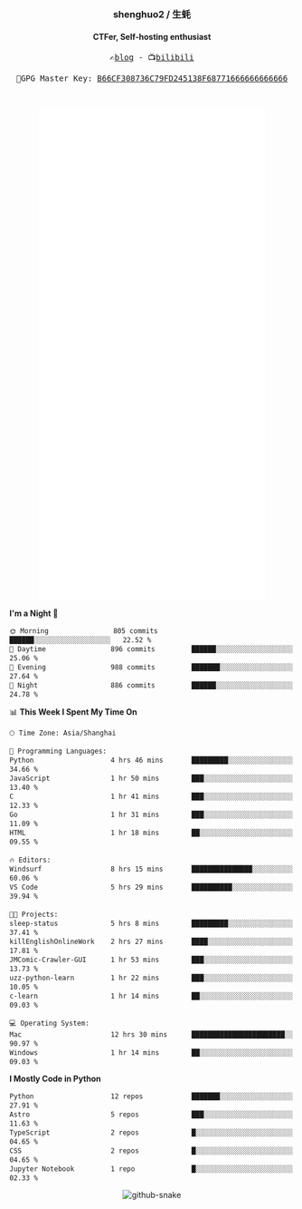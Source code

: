 <h3 align="center"> shenghuo2 / 生蚝 </h3>
<h4 align="center" >CTFer, Self-hosting enthusiast</h3>


<p align="center">
  <samp>
    ✍️<a href="https://blog.shenghuo2.top/">blog</a> -
    📺<a href="https://space.bilibili.com/85894935">bilibili</a>
  </samp>
</p>
<p align="center">
  <samp>
     🔐GPG Master Key: <a align="center" href="https://github.com/shenghuo2.gpg">B66CF308736C79FD245138F68771666666666666</a>
  </samp>
</p>
<br>
<p align="center">
  <a href="https://github.com/shenghuo2">
    <img width="400" align="top" src="https://github.com/shenghuo2/shenghuo2/blob/main/metrics.left.svg" />
  </a>
  <a href="https://github.com/shenghuo2">
    <img width="400" align="top" src="https://github.com/shenghuo2/shenghuo2/blob/main/metrics.right.svg" />
  </a>
</p>


<!--START_SECTION:waka-->
**I'm a Night 🦉** 

```text
🌞 Morning                805 commits         ██████░░░░░░░░░░░░░░░░░░░   22.52 % 
🌆 Daytime                896 commits         ██████░░░░░░░░░░░░░░░░░░░   25.06 % 
🌃 Evening                988 commits         ███████░░░░░░░░░░░░░░░░░░   27.64 % 
🌙 Night                  886 commits         ██████░░░░░░░░░░░░░░░░░░░   24.78 % 
```


📊 **This Week I Spent My Time On** 

```text
🕑︎ Time Zone: Asia/Shanghai

💬 Programming Languages: 
Python                   4 hrs 46 mins       █████████░░░░░░░░░░░░░░░░   34.66 % 
JavaScript               1 hr 50 mins        ███░░░░░░░░░░░░░░░░░░░░░░   13.40 % 
C                        1 hr 41 mins        ███░░░░░░░░░░░░░░░░░░░░░░   12.33 % 
Go                       1 hr 31 mins        ███░░░░░░░░░░░░░░░░░░░░░░   11.09 % 
HTML                     1 hr 18 mins        ██░░░░░░░░░░░░░░░░░░░░░░░   09.55 % 

🔥 Editors: 
Windsurf                 8 hrs 15 mins       ███████████████░░░░░░░░░░   60.06 % 
VS Code                  5 hrs 29 mins       ██████████░░░░░░░░░░░░░░░   39.94 % 

🐱‍💻 Projects: 
sleep-status             5 hrs 8 mins        █████████░░░░░░░░░░░░░░░░   37.41 % 
killEnglishOnlineWork    2 hrs 27 mins       ████░░░░░░░░░░░░░░░░░░░░░   17.81 % 
JMComic-Crawler-GUI      1 hr 53 mins        ███░░░░░░░░░░░░░░░░░░░░░░   13.73 % 
uzz-python-learn         1 hr 22 mins        ███░░░░░░░░░░░░░░░░░░░░░░   10.05 % 
c-learn                  1 hr 14 mins        ██░░░░░░░░░░░░░░░░░░░░░░░   09.03 % 

💻 Operating System: 
Mac                      12 hrs 30 mins      ███████████████████████░░   90.97 % 
Windows                  1 hr 14 mins        ██░░░░░░░░░░░░░░░░░░░░░░░   09.03 % 
```

**I Mostly Code in Python** 

```text
Python                   12 repos            ███████░░░░░░░░░░░░░░░░░░   27.91 % 
Astro                    5 repos             ███░░░░░░░░░░░░░░░░░░░░░░   11.63 % 
TypeScript               2 repos             █░░░░░░░░░░░░░░░░░░░░░░░░   04.65 % 
CSS                      2 repos             █░░░░░░░░░░░░░░░░░░░░░░░░   04.65 % 
Jupyter Notebook         1 repo              █░░░░░░░░░░░░░░░░░░░░░░░░   02.33 % 
```




<!--END_SECTION:waka-->


<div align="center">
  <picture>
    <source media="(prefers-color-scheme: dark)" srcset="https://gist.githubusercontent.com/shenghuo2/bfce20b14ab0484cef03bae6e60e0b3a/raw/github-snake-dark.svg" />
    <source media="(prefers-color-scheme: light)" srcset="https://gist.githubusercontent.com/shenghuo2/bfce20b14ab0484cef03bae6e60e0b3a/raw/github-snake.svg" />
    <img alt="github-snake" src="https://gist.githubusercontent.com/shenghuo2/bfce20b14ab0484cef03bae6e60e0b3a/raw/github-snake.svg" />
  </picture>
</div>

<!--
**shenghuo2/shenghuo2** is a ✨ _special_ ✨ repository because its `README.md` (this file) appears on your GitHub profile.

Here are some ideas to get you started:

- 🔭 I’m currently working on ...
- 🌱 I’m currently learning ...
- 👯 I’m looking to collaborate on ...
- 🤔 I’m looking for help with ...
- 💬 Ask me about ...
- 📫 How to reach me: ...
- 😄 Pronouns: ...
- ⚡ Fun fact: ...
-->
